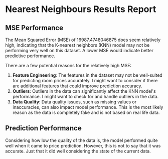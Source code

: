 # Nearest Neighbours Results Report

## MSE Performance
The Mean Squared Error (MSE) of 16987.4748046875 does seem relatively high, indicating that the K-nearest neighbors (KNN) model may not be performing very well on this dataset. A lower MSE would indicate better predictive performance.

There are a few potential reasons for the relatively high MSE:

1. **Feature Engineering**: The features in the dataset may not be well-suited for predicting room prices accurately. I might want to consider if there are additional features that could improve prediction accuracy.
2. **Outliers**: Outliers in the data can significantly affect the KNN model's performance. I might want to check for and handle outliers in the data.
3. **Data Quality**: Data quality issues, such as missing values or inaccuracies, can also impact model performance. This is the most likely reason as the data is completely fake and is not based on real life data.

## Prediction Performance
Considering how low the quality of the data is, the model performed quite well when it came to price prediction. However, this is not to say that it was accurate. Just that it did well considering the state of the current data.
